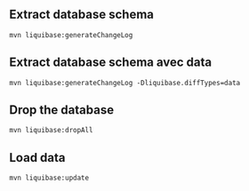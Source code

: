 ## Extract database schema
```
mvn liquibase:generateChangeLog
```

## Extract database schema avec data
```
mvn liquibase:generateChangeLog -Dliquibase.diffTypes=data
```

## Drop the database
```
mvn liquibase:dropAll
```

## Load data
```
mvn liquibase:update
```
